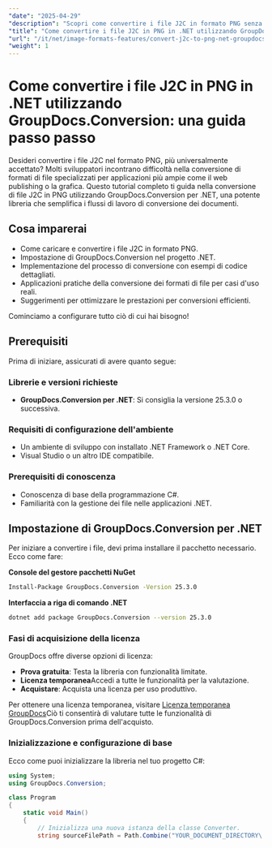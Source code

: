 ```yaml
---
"date": "2025-04-29"
"description": "Scopri come convertire i file J2C in formato PNG senza problemi con GroupDocs.Conversion per .NET. Segui questa guida dettagliata con esempi di codice dettagliati e best practice."
"title": "Come convertire i file J2C in PNG in .NET utilizzando GroupDocs.Conversion&#58; una guida passo passo"
"url": "/it/net/image-formats-features/convert-j2c-to-png-net-groupdocs/"
"weight": 1
---
```


# Come convertire i file J2C in PNG in .NET utilizzando GroupDocs.Conversion: una guida passo passo

Desideri convertire i file J2C nel formato PNG, più universalmente accettato? Molti sviluppatori incontrano difficoltà nella conversione di formati di file specializzati per applicazioni più ampie come il web publishing o la grafica. Questo tutorial completo ti guida nella conversione di file J2C in PNG utilizzando GroupDocs.Conversion per .NET, una potente libreria che semplifica i flussi di lavoro di conversione dei documenti.

## Cosa imparerai
- Come caricare e convertire i file J2C in formato PNG.
- Impostazione di GroupDocs.Conversion nel progetto .NET.
- Implementazione del processo di conversione con esempi di codice dettagliati.
- Applicazioni pratiche della conversione dei formati di file per casi d'uso reali.
- Suggerimenti per ottimizzare le prestazioni per conversioni efficienti.

Cominciamo a configurare tutto ciò di cui hai bisogno!

## Prerequisiti
Prima di iniziare, assicurati di avere quanto segue:

### Librerie e versioni richieste
- **GroupDocs.Conversion per .NET**: Si consiglia la versione 25.3.0 o successiva.
  

### Requisiti di configurazione dell'ambiente
- Un ambiente di sviluppo con installato .NET Framework o .NET Core.
- Visual Studio o un altro IDE compatibile.

### Prerequisiti di conoscenza
- Conoscenza di base della programmazione C#.
- Familiarità con la gestione dei file nelle applicazioni .NET.

## Impostazione di GroupDocs.Conversion per .NET
Per iniziare a convertire i file, devi prima installare il pacchetto necessario. Ecco come fare:

**Console del gestore pacchetti NuGet**

```bash
Install-Package GroupDocs.Conversion -Version 25.3.0
```

**Interfaccia a riga di comando .NET**

```bash
dotnet add package GroupDocs.Conversion --version 25.3.0
```

### Fasi di acquisizione della licenza
GroupDocs offre diverse opzioni di licenza:

- **Prova gratuita**: Testa la libreria con funzionalità limitate.
- **Licenza temporanea**Accedi a tutte le funzionalità per la valutazione.
- **Acquistare**: Acquista una licenza per uso produttivo.

Per ottenere una licenza temporanea, visitare [Licenza temporanea GroupDocs](https://purchase.groupdocs.com/temporary-license/)Ciò ti consentirà di valutare tutte le funzionalità di GroupDocs.Conversion prima dell'acquisto.

### Inizializzazione e configurazione di base
Ecco come puoi inizializzare la libreria nel tuo progetto C#:

```csharp
using System;
using GroupDocs.Conversion;

class Program
{
    static void Main()
    {
        // Inizializza una nuova istanza della classe Converter.
        string sourceFilePath = Path.Combine("YOUR_DOCUMENT_DIRECTORY\